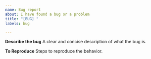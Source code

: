 ```yaml
---
name: Bug report
about: I have found a bug or a problem
title: "[BUG] "
labels: bug

---
```


**Describe the bug**
A clear and concise description of what the bug is.

**To Reproduce**
Steps to reproduce the behavior.
